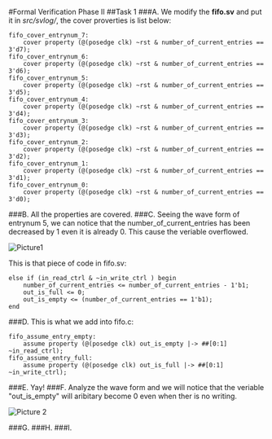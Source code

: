 #Formal Verification Phase II
##Task 1
###A.
We modify the **fifo.sv** and put it in *src/svlog/*, the cover proverties is list below:

	fifo_cover_entrynum_7:
		cover property (@(posedge clk) ~rst & number_of_current_entries == 3'd7);
	fifo_cover_entrynum_6:
		cover property (@(posedge clk) ~rst & number_of_current_entries == 3'd6);
	fifo_cover_entrynum_5:
		cover property (@(posedge clk) ~rst & number_of_current_entries == 3'd5);
	fifo_cover_entrynum_4:
		cover property (@(posedge clk) ~rst & number_of_current_entries == 3'd4);
	fifo_cover_entrynum_3:
		cover property (@(posedge clk) ~rst & number_of_current_entries == 3'd3);
	fifo_cover_entrynum_2:
		cover property (@(posedge clk) ~rst & number_of_current_entries == 3'd2);
	fifo_cover_entrynum_1:
		cover property (@(posedge clk) ~rst & number_of_current_entries == 3'd1);
	fifo_cover_entrynum_0:
		cover property (@(posedge clk) ~rst & number_of_current_entries == 3'd0);		
###B.
All the properties are covered.
###C.
Seeing the wave form of entrynum 5, we can notice that the number_of_current_entries has been decreased by 1 even it is already 0. This cause the veriable overflowed.

![Picture1](http://i.imgur.com/Kv5rQlD.png?2)

This is that piece of code in fifo.sv:

	else if (in_read_ctrl & ~in_write_ctrl ) begin
		number_of_current_entries <= number_of_current_entries - 1'b1;
		out_is_full <= 0;
		out_is_empty <= (number_of_current_entries == 1'b1);
	end

###D.
This is what we add into fifo.c:

	fifo_assume_entry_empty:
		assume property (@(posedge clk) out_is_empty |-> ##[0:1] ~in_read_ctrl);
	fifo_assume_entry_full:
		assume property (@(posedge clk) out_is_full |-> ##[0:1] ~in_write_ctrl);

###E.
Yay!
###F.
Analyze the wave form and we will notice that the veriable "out_is_empty" will aribitary become 0 even when ther is no writing.

![Picture 2](http://i.imgur.com/cM7aZ3y.png?2)

###G.
###H.
###I.